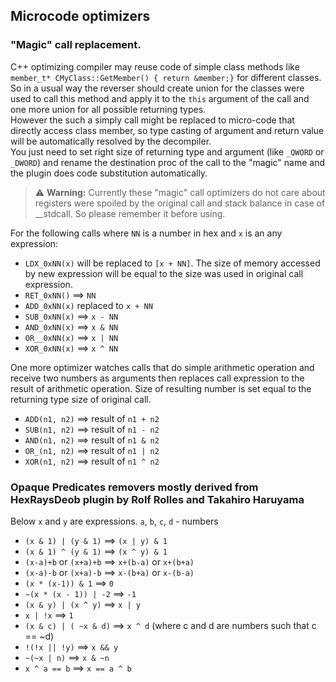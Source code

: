## Microcode optimizers

### "Magic" call replacement. 
C++ optimizing compiler may reuse code of simple class methods like `member_t* CMyClass::GetMember() { return &member;}` for different classes.
So in a usual way the reverser should create union for the classes were used to call this method and apply it to the `this` argument of the call and one more union for all possible returning types.  
However the such a simply call might be replaced to micro-code that directly access class member, so type casting of argument and return value will be automatically resolved by the decompiler.  
You just need to set right size of returning type and argument (like `_QWORD` or `_DWORD`) and rename the destination proc of the call to the "magic" name and the plugin does code substitution automatically.

>⚠️ **Warning:** Currently these "magic" call optimizers do not care about registers were spoiled by the original call and stack balance in case of __stdcall. So please remember it before using.

For the following calls where `NN` is a number in hex and `x` is an any expression:
 * `LDX_0xNN(x)` will be replaced to `[x + NN]`. The size of memory accessed by new expression will be equal to the size was used in original call expression.
 * `RET_0xNN()`  ==> `NN`
 * `ADD_0xNN(x)` replaced to `x + NN`
 * `SUB_0xNN(x)` ==> `x - NN`
 * `AND_0xNN(x)` ==> `x & NN`
 * `OR__0xNN(x)` ==> `x | NN`
 * `XOR_0xNN(x)` ==> `x ^ NN`

One more optimizer watches calls that do simple arithmetic operation and receive two numbers as arguments then replaces call expression to the result of arithmetic operation.
Size of resulting number is set equal to the returning type size of original call.
 * `ADD(n1, n2)` ==> result of `n1 + n2` 
 * `SUB(n1, n2)` ==> result of `n1 - n2` 
 * `AND(n1, n2)` ==> result of `n1 & n2` 
 * `OR_(n1, n2)` ==> result of `n1 | n2` 
 * `XOR(n1, n2)` ==> result of `n1 ^ n2` 

### Opaque Predicates removers mostly derived from HexRaysDeob plugin by Rolf Rolles and Takahiro Haruyama

Below `x` and `y` are expressions. `a`, `b`, `c`, `d` - numbers
 * `(x & 1) | (y & 1)`    ==> `(x | y) & 1`
 * `(x & 1) ^ (y & 1)`    ==> `(x ^ y) & 1`
 * `(x-a)+b` or `(x+a)+b` ==> `x+(b-a)` or `x+(b+a)`
 * `(x-a)-b` or `(x+a)-b` ==> `x-(b+a)` or `x-(b-a)`
 * `(x * (x-1)) & 1`      ==> `0`
 * `~(x * (x - 1)) | -2`  ==> `-1`
 * `(x & y) | (x ^ y)`    ==> `x | y`
 * `x | !x`               ==> `1`
 * `(x & c) | ( ~x & d)`  ==> `x ^ d` (where c and d are numbers such that c == ~d)
 * `!(!x || !y)`          ==> `x && y`
 * `~(~x | n)`            ==> `x & ~n`
 * `x ^ a == b`           ==> `x == a ^ b`

